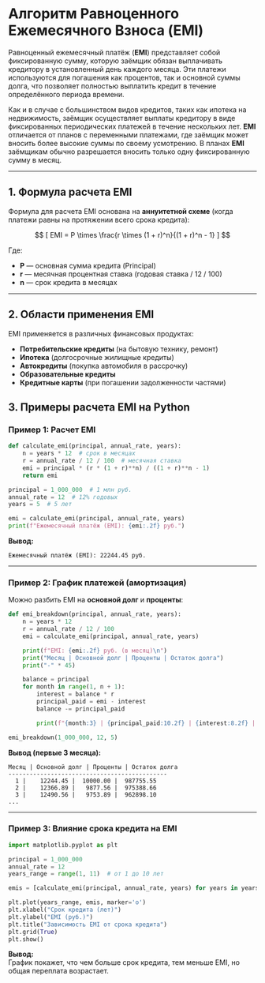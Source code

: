 # Алгоритм Равноценного Ежемесячного Взноса (EMI)

Равноценный ежемесячный платёж (**EMI**) представляет собой фиксированную сумму, которую заёмщик обязан выплачивать кредитору в установленный день каждого месяца. Эти платежи используются для погашения как процентов, так и основной суммы долга, что позволяет полностью выплатить кредит в течение определённого периода времени.

Как и в случае с большинством видов кредитов, таких как ипотека на недвижимость, заёмщик осуществляет выплаты кредитору в виде фиксированных периодических платежей в течение нескольких лет. **EMI** отличается от планов с переменными платежами, где заёмщик может вносить более высокие суммы по своему усмотрению. В планах **EMI** заёмщикам обычно разрешается вносить только одну фиксированную сумму в месяц.

---

## **1. Формула расчета EMI**

Формула для расчета EMI основана на **аннуитетной схеме** (когда платежи равны на протяжении всего срока кредита):

$$
[
EMI = P \times \frac{r \times (1 + r)^n}{(1 + r)^n - 1}
]
$$

Где:

- **P** — основная сумма кредита (Principal)
- **r** — месячная процентная ставка (годовая ставка / 12 / 100)
- **n** — срок кредита в месяцах

---

## 2. Области применения EMI

EMI применяется в различных финансовых продуктах:

- **Потребительские кредиты** (на бытовую технику, ремонт)
- **Ипотека** (долгосрочные жилищные кредиты)
- **Автокредиты** (покупка автомобиля в рассрочку)
- **Образовательные кредиты**
- **Кредитные карты** (при погашении задолженности частями)

## 3. Примеры расчета EMI на Python

### Пример 1: Расчет EMI

```python
def calculate_emi(principal, annual_rate, years):
    n = years * 12  # срок в месяцах
    r = annual_rate / 12 / 100  # месячная ставка
    emi = principal * (r * (1 + r)**n) / ((1 + r)**n - 1)
    return emi

principal = 1_000_000  # 1 млн руб.
annual_rate = 12  # 12% годовых
years = 5  # 5 лет

emi = calculate_emi(principal, annual_rate, years)
print(f"Ежемесячный платёж (EMI): {emi:.2f} руб.")
```

**Вывод:**

```
Ежемесячный платёж (EMI): 22244.45 руб.
```

---

### **Пример 2: График платежей (амортизация)**

Можно разбить EMI на **основной долг** и **проценты**:

```python
def emi_breakdown(principal, annual_rate, years):
    n = years * 12
    r = annual_rate / 12 / 100
    emi = calculate_emi(principal, annual_rate, years)

    print(f"EMI: {emi:.2f} руб. (в месяц)\n")
    print("Месяц | Основной долг | Проценты | Остаток долга")
    print("-" * 45)

    balance = principal
    for month in range(1, n + 1):
        interest = balance * r
        principal_paid = emi - interest
        balance -= principal_paid

        print(f"{month:3} | {principal_paid:10.2f} | {interest:8.2f} | {balance:10.2f}")

emi_breakdown(1_000_000, 12, 5)
```

**Вывод (первые 3 месяца):**

```
Месяц | Основной долг | Проценты | Остаток долга
---------------------------------------------
  1 |    12244.45 |  10000.00 |  987755.55
  2 |    12366.89 |   9877.56 |  975388.66
  3 |    12490.56 |   9753.89 |  962898.10
...
```

---

### Пример 3: Влияние срока кредита на EMI

```python
import matplotlib.pyplot as plt

principal = 1_000_000
annual_rate = 12
years_range = range(1, 11)  # от 1 до 10 лет

emis = [calculate_emi(principal, annual_rate, years) for years in years_range]

plt.plot(years_range, emis, marker='o')
plt.xlabel("Срок кредита (лет)")
plt.ylabel("EMI (руб.)")
plt.title("Зависимость EMI от срока кредита")
plt.grid(True)
plt.show()
```

**Вывод:**  
График покажет, что чем больше срок кредита, тем меньше EMI, но общая переплата возрастает.
